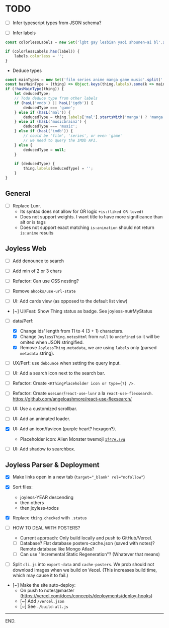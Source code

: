 # TODO

- [ ] Infer typescript types from JSON schema?

- [ ] Infer labels
```js
const colorlessLabels = new Set('lgbt gay lesbian yaoi shounen-ai bl'.split(' '));

if (colorlessLabels.has(label)) {
    labels.colorless = '';
}
```

- Deduce types
```js
const mainTypes = new Set('film series anime manga game music'.split(' '));
const hasMainType = (thing) => Object.keys(thing.labels).some(k => mainTypes.has(k));
if (!hasMainType(thing)) {
    let deducedType;
    // Todo deduce type from other labels
    if (hasL('vndb') || hasL('igdb')) {
        deducedType === 'game';
    } else if (hasL('mal')) {
        deducedType = thing.labels['mal'].startsWith('manga') ? 'manga' : 'anime';
    } else if (hasL('musicbrainz') {
        deducedType === 'music';
    } else if (hasL('imdb')) {
        // could be 'film', 'series', or even 'game'
        // we need to query the IMDb API.
    } else {
        deducedType = null;
    }
        
    if (deducedType) {
        thing.labels[deducedType] = '';
    }
}
```

## General

- [ ] Replace Lunr.
    * Its syntax does not allow for OR logic `+is:(liked OR loved)`
    * Does not support weights. I want title to have more significance than alt or is tags 
    * Does not support exact matching 
    `is:animation` should not return `is:anime` results


## Joyless Web

- [ ] Add denounce to search

- [ ] Add min of 2 or 3 chars

- [ ] Refactor: Can use CSS nesting?

- [ ] Remove `ahooks/use-url-state`

- [ ] UI: Add cards view (as opposed to the default list view)

- [~] UI/Feat: Show Thing status as badge.
See joyless-nu#MyStatus

- [ ] data/Perf:
    - [x] Change ids' length from 11 to 4 (3 + 1) characters.
    - [x] Change `JoylessThing.notesHtml` from `null` to `undefined` so it will be omited when JSON stringified.
    - [x] Remove `JoylessThing.metadata`, we are using `labels` only (parsed `metadata` string).

- [ ] UX/Perf: use `debounce` when setting the query input.

- [ ] UI: Add a search icon next to the search bar.

- [ ] Refactor: Create `<KThingPlaceholder icon or type={?} />`.

- [ ] Refactor: Create `useLunr`/`react-use-lunr` a la `react-use-flexsearch`.
    https://github.com/angeloashmore/react-use-flexsearch/

- [ ] UI: Use a customized scrollbar.

- [ ] UI: Add an animated loader.

- [x] UI: Add an icon/favicon (purple heart? hexagon?).
    * Placeholder icon: Alien Monster twemoji [`1f47e.svg`](https://github.com/twitter/twemoji/blob/master/assets/svg/1f47e.svg)

- [ ] UI: Add shadow to searchbox.


## Joyless Parser & Deployment

- [x] Make links open in a new tab (`target="_blank" rel="nofollow"`)

- [x] Sort files:
    * joyless-YEAR descending
    * then others
    * then joyless-todos

- [x] Replace `thing.checked` with `.status`

- [ ] HOW TO DEAL WITH POSTERS?
    * Current approach: Only build locally and push to GitHub/Vercel.
    * [ ] Database? Flat database posters-cache.json (saved with notes)? Remote database like Mongo Atlas?
    * [ ] Can use "Incremental Static Regeneration"? (Whatever that means)

- [ ] Split `cli.js` into `export-data` and `cache-posters`.
We prob should not download images when we build on Vecel. (This increases build time, which may cause it to fail.)

- [~] Make the site auto-deploy:
    - On push to notes@master (https://vercel.com/docs/concepts/deployments/deploy-hooks)
    - [~] Add `/vercel.json`
    - [~] See `./build-all.js`

---

END.
